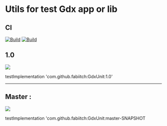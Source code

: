 # Utils for test Gdx app or lib

## CI 
[![Build](https://github.com/fabiitch/GdxUnit/workflows/Java%20CI/badge.svg?branch=master)](https://github.com/fabiitch/GdxUnit/actions/workflows/gradle.yml)
[![Build](https://github.com/fabiitch/GdxUnit/workflows/CodeQL/badge.svg?branch=master)](https://github.com/fabiitch/GdxUnit/actions/workflows/codeql-analysis.yml)



## 1.0 
[![](https://jitpack.io/v/fabiitch/GdxUnit.svg)](https://jitpack.io/#fabiitch/GdxUnit)

testImplementation 'com.github.fabiitch:GdxUnit:1.0'

---
## Master :
 [![](https://jitpack.io/v/fabiitch/GdxUnit/master-SNAPSHOT.svg)](https://jitpack.io/#fabiitch/GdxUnit/master-SNAPSHOT)

testImplementation 'com.github.fabiitch:GdxUnit:master-SNAPSHOT
